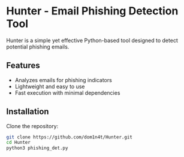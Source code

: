 # Hunter - Email Phishing Detection Tool

Hunter is a simple yet effective Python-based tool designed to detect potential phishing emails.

## Features

- Analyzes emails for phishing indicators
- Lightweight and easy to use
- Fast execution with minimal dependencies

## Installation

Clone the repository:

```bash
git clone https://github.com/dom1n4t/Hunter.git
cd Hunter
python3 phishing_det.py

